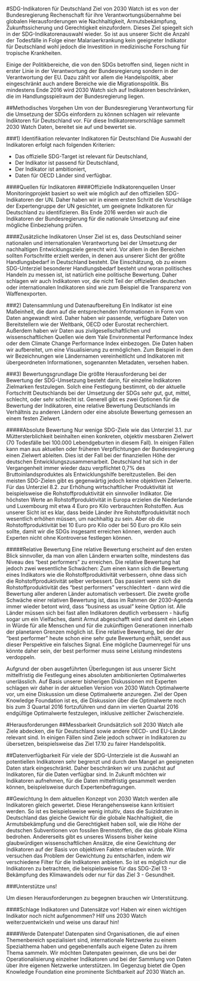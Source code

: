 #SDG-Indikatoren für Deutschland
Ziel von 2030 Watch ist es von der Bundesregierung Rechenschaft für ihre Verantwortungsübernahme bei globalen Herausforderungen wie Nachhaltigkeit, Armutsbekämpfung, Zukunftssicherung und Gerechtigkeit einzufordern. Dieses Ziel spiegelt sich in der SDG-Indikatorenauswahl wieder. So ist aus unserer Sicht die Anzahl der Todesfälle in Folge einer Malariaerkrankung kein geeigneter Indikator für Deutschland wohl jedoch die Investition in medizinische Forschung für tropische Krankheiten.

Einige der Politikbereiche, die von den SDGs betroffen sind, liegen nicht in erster Linie in der Verantwortung der Bundesregierung sondern in der Verantwortung der EU. Dazu zählt vor allem die Handelspolitik, aber eingeschränkt auch andere Bereiche wie die Migrationspolitik. Bis mindestens Ende 2016 wird 2030 Watch sich auf Indikatoren beschränken, die im Handlungsspielraum der Bundesregierung liegen.

##Methodisches Vorgehen
Um von der Bundesregierung Verantwortung für die Umsetzung der SDGs einfordern zu können schlagen wir relevante Indiktoren für Deutschland vor. Für diese Indikatorenvorschläge sammelt 2030 Watch Daten, bereitet sie auf und bewertet sie.

###1)	Identifikation relevanter Indikatoren für Deutschland
Die Auswahl der Indikatoren erfolgt nach folgenden Kriterien:

* Das offizielle SDG-Target ist relevant für Deutschland,
* Der Indikator ist passend für Deutschland,
* Der Indikator ist ambitioniert,
* Daten für OECD Länder sind verfügbar.

####Quellen für Indikatoren 
####Offizielle Indikatorenquellen
Unser Monitoringprojekt basiert so weit wie möglich auf den offiziellen SDG-Indikatoren der UN. Daher haben wir in einem ersten Schritt die Vorschläge der Expertengruppe der UN gesichtet, um geeignete Indikatoren für Deutschland zu identifizieren. Bis Ende 2016 werden wir auch die Indikatoren der Bundesregierung für die nationale Umsetzung auf eine mögliche Einbeziehung prüfen.

####Zusätzliche Indikatoren
Unser Ziel ist es, dass Deutschland seiner nationalen und internationalen Verantwortung bei der Umsetzung der nachhaltigen Entwicklungsziele gerecht wird. Vor allem in den Bereichen sollten Fortschritte erzielt werden, in denen aus unserer Sicht der größte Handlungsbedarf in Deutschland besteht. Die Einschätzung, ob zu einem SDG-Unterziel besonderer Handlungsbedarf besteht und woran politisches Handeln zu messen ist, ist natürlich eine politische Bewertung. Daher schlagen wir auch Indikatoren vor, die nicht Teil der offiziellen deutschen oder internationalen Indikatoren sind wie zum Beispiel die Transparenz von Waffenexporten.

###2)	Datensammlung und Datenaufbereitung
Ein Indikator ist eine Maßeinheit, die dann auf die entsprechenden Informationen in Form von Daten angewandt wird. Daher haben wir passende, verfügbare Daten von Bereitstellern wie der Weltbank, OECD oder Eurostat recherchiert. Außerdem haben wir Daten aus zivilgesellschaftlichen und wissenschaftlichen Quellen wie dem Yale Environmental Performance Index oder dem Climate Change Performance Index einbezogen. Die Daten haben wir aufbereitet, um eine Visualisierung zu ermöglichen. Zum Beispiel in dem wir Bezeichnungen wie Ländernamen vereinheitlicht und Indikatoren mit übergeordneten Informationen, sogenannten Metadaten, versehen haben.

###3)	Bewertungsgrundlage
Die größte Herausforderung bei der Bewertung der SDG-Umsetzung besteht darin, für einzelne Indikatoren Zielmarken festzulegen. Solch eine Festlegung bestimmt, ob der aktuelle Fortschritt Deutschlands bei der Umsetzung der SDGs sehr gut, gut, mittel, schlecht, oder sehr schlecht ist. Generell gibt es zwei Optionen für die Bewertung der Indikatoren, eine relative Bewertung Deutschlands im Verhältnis zu anderen Ländern oder eine absolute Bewertung gemessen an einem festen Zielwert.

#####Absolute Bewertung
Nur wenige SDG-Ziele wie das Unterziel 3.1. zur Müttersterblichkeit beinhalten einen konkreten, objektiv messbaren Zielwert (70 Todesfälle bei 100.000 Lebendgeburten in diesem Fall). In einigen Fällen kann man aus aktuellen oder früheren Verpflichtungen der Bundesregierung einen Zielwert ableiten. Dies ist der Fall bei der finanziellen Höhe der deutschen Entwicklungszusammenarbeit. Deutschland hat sich in der Vergangenheit immer wieder dazu verpflichtet 0,7% des Bruttoinlandsproduktes als Entwicklungshilfe bereitzustellen. Bei den meisten SDG-Zielen gibt es gegenwärtig jedoch keine objektiven Zielwerte. Für das Unterziel 8.2. zur Erhöhung wirtschaftlicher Produktivität ist beispielsweise die Rohstoffproduktivität ein sinnvoller Indikator. Die höchsten Werte an Rohstoffproduktivität in Europa erzielen die Niederlande und Luxembourg mit etwa 4 Euro pro Kilo verbrauchten Rohstoffen. Aus unserer Sicht ist es klar, dass beide Länder ihre Rohstoffproduktivität noch wesentlich erhöhen müssen, um nachhaltig zu sein. Aber ob die Rohstoffproduktivität bei 10 Euro pro Kilo oder bei 50 Euro pro Kilo sein sollte, damit wir die SDGs insgesamt erreichen können, werden auch Experten nicht ohne Kontroverse festlegen können.

#####Relative Bewertung
Eine relative Bewertung erscheint auf den ersten Blick sinnvoller, da man von allen Ländern erwarten sollte, mindestens das Niveau des “best performers” zu erreichen. Die relative Bewertung hat jedoch zwei wesentliche Schwächen: Zum einen kann sich die Bewertung eines Indikators wie die Rohstoffproduktivität verbessern, ohne dass sich die Rohstoffproduktivität selber verbessert. Das passiert wenn sich die Rohstoffproduktivität des “best performers” verschlechtert - dann wird die Bewertung aller anderen Länder automatisch verbessert. Die zweite große Schwäche einer relativen Bewertung ist, dass im Rahmen der 2030-Agenda immer wieder betont wird, dass “business as usual” keine Option ist. Alle Länder müssen sich bei fast allen Indikatoren deutlich verbessern - häufig sogar um ein Vielfaches, damit Armut abgeschafft wird und damit ein Leben in Würde für alle Menschen und für die zukünftigen Generationen innerhalb der planetaren Grenzen möglich ist. Eine relative Bewertung, bei der der “best performer” heute schon eine sehr gute Bewertung erhält, sendet aus dieser Perspektive ein falsches Signal. Eine mögliche Daumenregel für uns könnte daher sein, der best performer muss seine Leistung mindestens verdoppeln.

Aufgrund der oben ausgeführten Überlegungen ist aus unserer Sicht mittelfristig die Festlegung eines absoluten ambitionierten Optimalwertes unerlässlich. Auf Basis unserer bisherigen Diskussionen mit Experten schlagen wir daher in der aktuellen Version von 2030 Watch Optimalwerte vor, um eine Diskussion um diese Optimalwerte anzuregen. Ziel der Open Knowledge Foundation ist es, die Diskussion über die Optimalwerte noch bis zum 3 Quartal 2016 fortzuführen und dann im vierten Quartal 2016 endgültige Optimalwerte festzulegen, inklusive zeitlicher Zwischenziele.

#Herausforderungen
##Messbarkeit
Grundsätzlich soll 2030 Watch alle Ziele abdecken, die für Deutschland sowie andere OECD- und EU-Länder relevant sind. In einigen Fällen sind Ziele jedoch schwer in Indikatoren zu übersetzen, beispielsweise das Ziel 17.10 zu fairer Handelspolitik. 

##Datenverfügbarkeit
Für viele der SDG-Unterziele ist die Auswahl an potentiellen Indikatoren sehr begrenzt und durch den Mangel an geeigneten Daten stark eingeschränkt. Daher beschränken wir uns zunächst auf Indikatoren, für die Daten verfügbar sind. In Zukunft möchten wir Indikatoren aufnehmen, für die Daten mittelfristig gesammelt werden können, beispielsweise durch Expertenbefragungen.

##Gewichtung
In dem aktuellen Konzept von 2030 Watch werden alle Indikatoren gleich gewertet. Diese Herangehensweise kann kritisiert werden. So ist es beispielsweise wenig intuitiv, dass die Suizidraten in Deutschland das gleiche Gewicht für die globale Nachhaltigkeit, die Armutsbekämpfung und die Gerechtigkeit haben soll, wie die Höhe der deutschen Subventionen von fossilen Brennstoffen, die das globale Klima bedrohen. Andererseits gibt es unseres Wissens bisher keine glaubwürdigen wissenschaftlichen Ansätze, die eine Gewichtung der Indikatoren auf der Basis von objektiven Fakten erlauben würde. Wir versuchen das Problem der Gewichtung zu entschärfen, indem wir verschiedene Filter für die Indikatoren anbieten. So ist es möglich nur die Indikatoren zu betrachten, die beispielsweise für das SDG-Ziel 13 - Bekämpfung des Klimawandels oder nur für das Ziel 3 - Gesundheit.


###Unterstütze uns!

Um diesen Herausforderungen zu begegnen brauchen wir Unterstützung.

####Schlage Indikatoren und Datensätze vor!
Haben wir einen wichtigen Indikator noch nicht aufgenommen? Hilf uns 2030 Watch weiterzuentwickeln und weise uns darauf hin!


####Werde Datenpate!
Datenpaten sind Organisationen, die auf einen Themenbereich spezialisiert sind, internationale Netzwerke zu einem Spezialthema haben und gegebenenfalls auch eigene Daten zu ihrem Thema sammeln. Wir möchten Datenpaten gewinnen, die uns bei der Operationalisierung einzelner Indikatoren und bei der Sammlung von Daten über ihre eigenen Netzwerke unterstützen. Im Gegenzug bietet die Open Knowledge Foundation eine prominente Sichtbarkeit auf 2030 Watch an.
